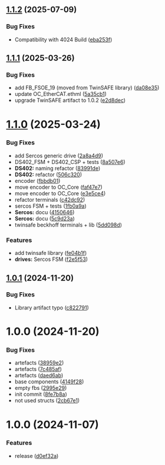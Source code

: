 ## [1.1.2](https://github.com/OpenCommissioning/OC_TwinCAT_EtherCAT/compare/v1.1.1...v1.1.2) (2025-07-09)


### Bug Fixes

* Compatibility with 4024 Build ([eba253f](https://github.com/OpenCommissioning/OC_TwinCAT_EtherCAT/commit/eba253fb02e2f3034323c9aeeab8076a8f953b17))

## [1.1.1](https://github.com/OpenCommissioning/OC_TwinCAT_EtherCAT/compare/v1.1.0...v1.1.1) (2025-03-26)


### Bug Fixes

* add FB_FSOE_19 (moved from TwinSAFE library) ([da08e35](https://github.com/OpenCommissioning/OC_TwinCAT_EtherCAT/commit/da08e35edf02cd77ccdfb952c1164e48e47bc1c7))
* update OC_EtherCAT.ethml ([5a35cb1](https://github.com/OpenCommissioning/OC_TwinCAT_EtherCAT/commit/5a35cb10a7235f66934fec7a6ad0c1b33683a6ae))
* upgrade TwinSAFE artifact to 1.0.2 ([e2d8dec](https://github.com/OpenCommissioning/OC_TwinCAT_EtherCAT/commit/e2d8dec76467a3e63b2ee90c2f1f1e4e6bab4609))

# [1.1.0](https://github.com/OpenCommissioning/OC_TwinCAT_EtherCAT/compare/v1.0.1...v1.1.0) (2025-03-24)


### Bug Fixes

* add Sercos generic drive ([2a8a4d9](https://github.com/OpenCommissioning/OC_TwinCAT_EtherCAT/commit/2a8a4d90f87b87ec57198a80cecef5d53785c008))
* DS402_FSM + DS402_CSP + tests ([8a507e6](https://github.com/OpenCommissioning/OC_TwinCAT_EtherCAT/commit/8a507e69f87e32d63fcc242071e99e5632c6ec40))
* **DS402:** naming refactor ([83991de](https://github.com/OpenCommissioning/OC_TwinCAT_EtherCAT/commit/83991dedac08ce6c4a61cb52af3f70757648cc07))
* **DS402:** refactor ([506c320](https://github.com/OpenCommissioning/OC_TwinCAT_EtherCAT/commit/506c320e94bbbb00841ea53adee805f898de4886))
* encoder ([fbbdb01](https://github.com/OpenCommissioning/OC_TwinCAT_EtherCAT/commit/fbbdb01946d3f5063db0581beb470da9721b5321))
* move encoder to OC_Core ([faf47e7](https://github.com/OpenCommissioning/OC_TwinCAT_EtherCAT/commit/faf47e718cd62ebb616964bf682ac010640b4ba4))
* move encoder to OC_Core ([e3e5ce4](https://github.com/OpenCommissioning/OC_TwinCAT_EtherCAT/commit/e3e5ce4eb429f2a3a47722322cb9c27b4830f95f))
* refactor terminals ([c42dc92](https://github.com/OpenCommissioning/OC_TwinCAT_EtherCAT/commit/c42dc92caa0b33272e9107a2e5346b78d3b39f0f))
* sercos FSM + tests ([1fb0a9a](https://github.com/OpenCommissioning/OC_TwinCAT_EtherCAT/commit/1fb0a9a87664cdffd16ffd0bf788fc84e96d3afd))
* **Sercos:** docu ([4150646](https://github.com/OpenCommissioning/OC_TwinCAT_EtherCAT/commit/415064636dabe1062c1b8be9864dc9f21945a30f))
* **Sercos:** docu ([5c9d23a](https://github.com/OpenCommissioning/OC_TwinCAT_EtherCAT/commit/5c9d23a7e4988dbbd91a8fba7d98f88558ed17fa))
* twinsafe beckhoff terminals + lib ([5dd098d](https://github.com/OpenCommissioning/OC_TwinCAT_EtherCAT/commit/5dd098d7da91f954f8decd92ab8e6aa3e6836ade))


### Features

* add twinsafe library ([fe04b1f](https://github.com/OpenCommissioning/OC_TwinCAT_EtherCAT/commit/fe04b1f84390e7f57e38b92e1af8a3e852df6df7))
* **drives:** Sercos FSM ([f2e5f53](https://github.com/OpenCommissioning/OC_TwinCAT_EtherCAT/commit/f2e5f53134a95509741e7ebcdf39b155e4a463a9))

## [1.0.1](https://github.com/OpenCommissioning/OC_TwinCAT_EtherCAT/compare/v1.0.0...v1.0.1) (2024-11-20)


### Bug Fixes

* Library artifact typo ([c822791](https://github.com/OpenCommissioning/OC_TwinCAT_EtherCAT/commit/c82279132aa1c29d44a6a769b2884f876f84e695))

# 1.0.0 (2024-11-20)


### Bug Fixes

* artefacts ([38959e2](https://github.com/OpenCommissioning/OC_TwinCAT_EtherCAT/commit/38959e21b46f8897175314040e849fd1f87466b4))
* artefacts ([7c485af](https://github.com/OpenCommissioning/OC_TwinCAT_EtherCAT/commit/7c485afb64645c813354efdc0bc8c2603320067f))
* artefacts ([daed6ab](https://github.com/OpenCommissioning/OC_TwinCAT_EtherCAT/commit/daed6ab61cd4c301b9ee28683651b4322b241062))
* base components ([4149f28](https://github.com/OpenCommissioning/OC_TwinCAT_EtherCAT/commit/4149f283859f1dc7674f686d6f90d63ddac7ae6f))
* empty fbs ([2995e29](https://github.com/OpenCommissioning/OC_TwinCAT_EtherCAT/commit/2995e2977baca13de74db5fb1fa7994ea83331a3))
* init commit ([8fe7b8a](https://github.com/OpenCommissioning/OC_TwinCAT_EtherCAT/commit/8fe7b8aa9df31326ee0c2271df87ee2fc66282e0))
* not used structs ([2cb67e1](https://github.com/OpenCommissioning/OC_TwinCAT_EtherCAT/commit/2cb67e19179e5fb46024279772d7c2df1950bd93))

# 1.0.0 (2024-11-07)


### Features

* release ([d0ef32a](https://github.com/OpenCommissioning/OC_TwinCAT_Core/commit/d0ef32ac1beefb9ec1912f4799b44558eeed1750))
